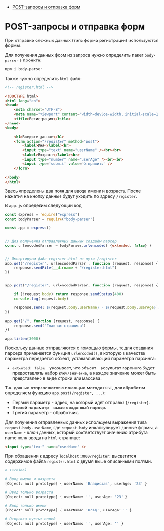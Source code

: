 - [POST-запросы и отправка форм](#post-запросы-и-отправка-форм)

# POST-запросы и отправка форм

При отправке сложных данных (типа форма регистрации) используются формы.

Для получения данных форм из запроса нужно определить пакет `body-parser` в проекте: 

```bash
npm i body-parser
```

Также нужно определить `html` файл: 

```html
<!-- register.html -->

<!DOCTYPE html>
<html lang="en">
<head>
    <meta charset="UTF-8">
    <meta name="viewport" content="width=device-width, initial-scale=1.0">
    <title>Регистрация</title>
</head>
<body>

    <h1>Введите данные</h1>
    <form action="/register" method="post">
        <label>Имя</label><br>
        <input type="text" name="userName" /><br><br>
        <label>Возраст</label><br>
        <input type="number" name="userAge" /><br><br>
        <input type="submit" value="Отправить" />
    </form>

</body>
</html>
```

Здесь определены два поля для ввода имени и возраста. После нажатия на кнопку данные будут уходить по адресу `/register`.


В `app.js` определим следующий код: 

```javascript
const express = require("express")
const bodyParser = require("body-parser")

const app = express()


// Для получения отправленных данных создаём парсер
const urlencodedParser = bodyParser.urlencoded( {extended: false} )


// Импортируем файл register.html по пути /register
app.get("/register", urlencodedParser , function (request, response) {
    response.sendFile(__dirname + "/register.html")
})


app.post("/register", urlencodedParser, function (request, response) {

    if (!request.body) return response.sendStatus(400)
    console.log(request.body)

    response.send(`${request.body.userName} - ${request.body.userAge}`)
})

app.get("/", function (request, response) {
    response.send("Главная страница")
})

app.listen(3000)
```

Поскольку данные отправляются с помощью формы, то для создания парсера применяется функция `urlencoded()`, в которую в качестве параметра передаётся объект, устанавливающий параметра парсинга:

* `extented: false` - указывает, что объект - результат парсинга будет предоставлять набор `ключ/значение`, а каждое значение может быть представлено в виде строки или массива.

Т.к. данные отправляются с помощью метода `POST`, для обработки определяем функцию `app.post(/register, ...)`:

* Первый параметр - адрес, на который идёт отправка (`/register`).
* Второй параметр - выше созданный парсер.
* Третий параметр - обработчик.


Для получения отправленных данных используем выражения типа `request.body.userName`, где `request.body` инкапсулирует данные формы, а `userName` - ключ данных, который соответствует значению атрибута name поля ввода на `html`-странице:

```html
<input type="text" name="userName" />
```

При обращении к адресу `localhost:3000/register`: высветится содержимое файла `register.html` с двумя выше описанными полями. 

```bash
# Terminal

# Ввод имени и возраста
[Object: null prototype] { userName: 'Владислав', userAge: '23' }

# Ввод только возраста
[Object: null prototype] { userName: '', userAge: '23' }

# Ввод только имени
[Object: null prototype] { userName: 'Влад', userAge: '' }

# Отправка пустых полей
[Object: null prototype] { userName: '', userAge: '' }
```

